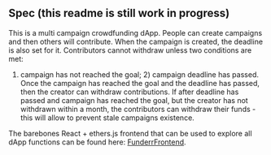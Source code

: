 ## Spec (this readme is still work in progress)

This is a multi campaign crowdfunding dApp. People can create campaigns and then others will contribute.
When the campaign is created, the deadline is also set for it. Contributors cannot withdraw unless two conditions are met:
1) campaign has not reached the goal; 2) campaign deadline has passed. Once the campaign has reached the goal and the deadline
has passed, then the creator can withdraw contributions. If after deadline has passed and campaign has reached the goal, but
the creator has not withdrawn within a month, the contributors can withdraw their funds - this will allow to prevent stale
campaigns existence.

The barebones React + ethers.js frontend that can be used to explore all dApp functions can be found here: [FunderrFrontend](https://github.com/accurec/FunderrFrontend).